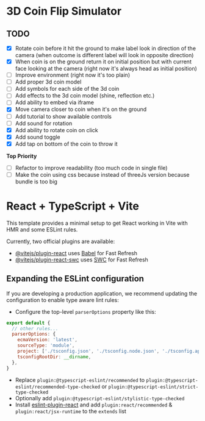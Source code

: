 # 3D Coin Flip Simulator

## TODO

- [x] Rotate coin before it hit the ground to make label look in direction of the camera (when outcome is different label will look in opposite direction)
- [x] When coin is on the ground return it on initial position but with current face looking at the camera (right now it's always head as initial position)
- [ ] Improve environment (right now it's too plain)
- [ ] Add proper 3d coin model
- [ ] Add symbols for each side of the 3d coin
- [ ] Add effects to the 3d coin model (shine, reflection etc.)
- [ ] Add ability to embed via iframe
- [x] Move camera closer to coin when it's on the ground
- [ ] Add tutorial to show available controls
- [ ] Add sound for rotation
- [x] Add ability to rotate coin on click
- [x] Add sound toggle
- [x] Add tap on bottom of the coin to throw it

**Top Priority**
- [ ] Refactor to improve readability (too much code in single file)
- [ ] Make the coin using css because instead of threeJs version because bundle is too big

# React + TypeScript + Vite

This template provides a minimal setup to get React working in Vite with HMR and some ESLint rules.

Currently, two official plugins are available:

- [@vitejs/plugin-react](https://github.com/vitejs/vite-plugin-react/blob/main/packages/plugin-react/README.md) uses [Babel](https://babeljs.io/) for Fast Refresh
- [@vitejs/plugin-react-swc](https://github.com/vitejs/vite-plugin-react-swc) uses [SWC](https://swc.rs/) for Fast Refresh

## Expanding the ESLint configuration

If you are developing a production application, we recommend updating the configuration to enable type aware lint rules:

- Configure the top-level `parserOptions` property like this:

```js
export default {
  // other rules...
  parserOptions: {
    ecmaVersion: 'latest',
    sourceType: 'module',
    project: ['./tsconfig.json', './tsconfig.node.json', './tsconfig.app.json'],
    tsconfigRootDir: __dirname,
  },
}
```

- Replace `plugin:@typescript-eslint/recommended` to `plugin:@typescript-eslint/recommended-type-checked` or `plugin:@typescript-eslint/strict-type-checked`
- Optionally add `plugin:@typescript-eslint/stylistic-type-checked`
- Install [eslint-plugin-react](https://github.com/jsx-eslint/eslint-plugin-react) and add `plugin:react/recommended` & `plugin:react/jsx-runtime` to the `extends` list

